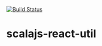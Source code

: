 [![Build Status](https://travis-ci.org/nafg/scalajs-react-util.svg?branch=master)](https://travis-ci.org/nafg/scalajs-react-util)

# scalajs-react-util
